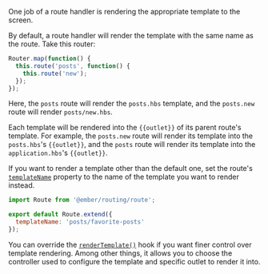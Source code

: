 One job of a route handler is rendering the appropriate template to the screen.

By default, a route handler will render the template with the same name as the
route. Take this router:

```app/router.js
Router.map(function() {
  this.route('posts', function() {
    this.route('new');
  });
});
```

Here, the `posts` route will render the `posts.hbs` template, and
the `posts.new` route will render `posts/new.hbs`.

Each template will be rendered into the `{{outlet}}` of its parent route's
template. For example, the `posts.new` route will render its template into the
`posts.hbs`'s `{{outlet}}`, and the `posts` route will render its template into
the `application.hbs`'s `{{outlet}}`.

If you want to render a template other than the default one, set the route's [`templateName`][1] property to the name of
the template you want to render instead.

```app/routes/posts.js
import Route from '@ember/routing/route';

export default Route.extend({
  templateName: 'posts/favorite-posts'
});
```

You can override the [`renderTemplate()`][2] hook if you want finer control over template rendering.
Among other things, it allows you to choose the controller used to configure the template and specific outlet to render it into.

[1]: http://emberjs.com/api/classes/Ember.Route.html#property_templateName
[2]: http://emberjs.com/api/classes/Ember.Route.html#method_renderTemplate
